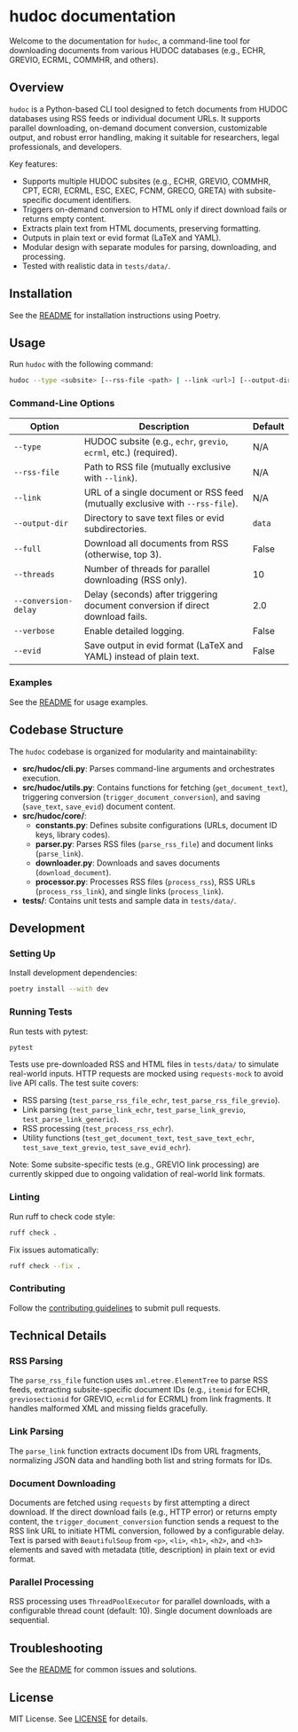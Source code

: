 # hudoc documentation

Welcome to the documentation for `hudoc`, a command-line tool for downloading documents from various HUDOC databases (e.g., ECHR, GREVIO, ECRML, COMMHR, and others).

## Overview

`hudoc` is a Python-based CLI tool designed to fetch documents from HUDOC databases using RSS feeds or individual document URLs. It supports parallel downloading, on-demand document conversion, customizable output, and robust error handling, making it suitable for researchers, legal professionals, and developers.

Key features:

- Supports multiple HUDOC subsites (e.g., ECHR, GREVIO, COMMHR, CPT, ECRI, ECRML, ESC, EXEC, FCNM, GRECO, GRETA) with subsite-specific document identifiers.
- Triggers on-demand conversion to HTML only if direct download fails or returns empty content.
- Extracts plain text from HTML documents, preserving formatting.
- Outputs in plain text or evid format (LaTeX and YAML).
- Modular design with separate modules for parsing, downloading, and processing.
- Tested with realistic data in `tests/data/`.

## Installation

See the [README](../README.md#installation) for installation instructions using Poetry.

## Usage

Run `hudoc` with the following command:

```bash
hudoc --type <subsite> [--rss-file <path> | --link <url>] [--output-dir <dir>] [--full] [--threads <n>] [--conversion-delay <seconds>] [--verbose] [--evid]
```

### Command-Line Options

| Option                | Description                                                                 | Default         |
|-----------------------|-----------------------------------------------------------------------------|-----------------|
| `--type`              | HUDOC subsite (e.g., `echr`, `grevio`, `ecrml`, etc.) (required).            | N/A             |
| `--rss-file`          | Path to RSS file (mutually exclusive with `--link`).                         | N/A             |
| `--link`              | URL of a single document or RSS feed (mutually exclusive with `--rss-file`). | N/A             |
| `--output-dir`        | Directory to save text files or evid subdirectories.                         | `data`          |
| `--full`              | Download all documents from RSS (otherwise, top 3).                          | False           |
| `--threads`           | Number of threads for parallel downloading (RSS only).                       | 10              |
| `--conversion-delay`  | Delay (seconds) after triggering document conversion if direct download fails. | 2.0           |
| `--verbose`           | Enable detailed logging.                                                     | False           |
| `--evid`              | Save output in evid format (LaTeX and YAML) instead of plain text.           | False           |

### Examples

See the [README](../README.md#examples) for usage examples.

## Codebase Structure

The `hudoc` codebase is organized for modularity and maintainability:

- **src/hudoc/cli.py**: Parses command-line arguments and orchestrates execution.
- **src/hudoc/utils.py**: Contains functions for fetching (`get_document_text`), triggering conversion (`trigger_document_conversion`), and saving (`save_text`, `save_evid`) document content.
- **src/hudoc/core/**:
  - **constants.py**: Defines subsite configurations (URLs, document ID keys, library codes).
  - **parser.py**: Parses RSS files (`parse_rss_file`) and document links (`parse_link`).
  - **downloader.py**: Downloads and saves documents (`download_document`).
  - **processor.py**: Processes RSS files (`process_rss`), RSS URLs (`process_rss_link`), and single links (`process_link`).
- **tests/**: Contains unit tests and sample data in `tests/data/`.

## Development

### Setting Up

Install development dependencies:
```bash
poetry install --with dev
```

### Running Tests

Run tests with pytest:
```bash
pytest
```

Tests use pre-downloaded RSS and HTML files in `tests/data/` to simulate real-world inputs. HTTP requests are mocked using `requests-mock` to avoid live API calls. The test suite covers:

- RSS parsing (`test_parse_rss_file_echr`, `test_parse_rss_file_grevio`).
- Link parsing (`test_parse_link_echr`, `test_parse_link_grevio`, `test_parse_link_generic`).
- RSS processing (`test_process_rss_echr`).
- Utility functions (`test_get_document_text`, `test_save_text_echr`, `test_save_text_grevio`, `test_save_evid_echr`).

Note: Some subsite-specific tests (e.g., GREVIO link processing) are currently skipped due to ongoing validation of real-world link formats.

### Linting

Run ruff to check code style:
```bash
ruff check .
```

Fix issues automatically:
```bash
ruff check --fix .
```

### Contributing

Follow the [contributing guidelines](../README.md#contributing) to submit pull requests.

## Technical Details

### RSS Parsing

The `parse_rss_file` function uses `xml.etree.ElementTree` to parse RSS feeds, extracting subsite-specific document IDs (e.g., `itemid` for ECHR, `greviosectionid` for GREVIO, `ecrmlid` for ECRML) from link fragments. It handles malformed XML and missing fields gracefully.

### Link Parsing

The `parse_link` function extracts document IDs from URL fragments, normalizing JSON data and handling both list and string formats for IDs.

### Document Downloading

Documents are fetched using `requests` by first attempting a direct download. If the direct download fails (e.g., HTTP error) or returns empty content, the `trigger_document_conversion` function sends a request to the RSS link URL to initiate HTML conversion, followed by a configurable delay. Text is parsed with `BeautifulSoup` from `<p>`, `<li>`, `<h1>`, `<h2>`, and `<h3>` elements and saved with metadata (title, description) in plain text or evid format.

### Parallel Processing

RSS processing uses `ThreadPoolExecutor` for parallel downloads, with a configurable thread count (default: 10). Single document downloads are sequential.

## Troubleshooting

See the [README](../README.md#troubleshooting) for common issues and solutions.

## License

MIT License. See [LICENSE](../LICENSE) for details.
